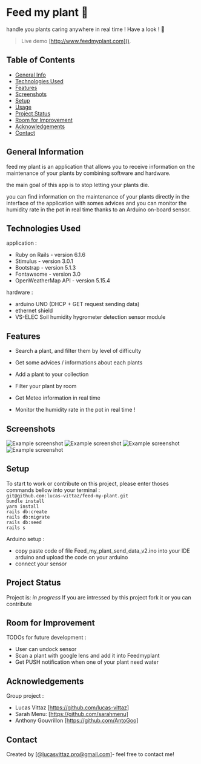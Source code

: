 # Feed my plant 🌱
handle you plants caring anywhere in real time !
Have a look ! 👀
> Live demo [http://www.feedmyplant.com](). 

## Table of Contents
* [General Info](#general-information)
* [Technologies Used](#technologies-used)
* [Features](#features)
* [Screenshots](#screenshots)
* [Setup](#setup)
* [Usage](#usage)
* [Project Status](#project-status)
* [Room for Improvement](#room-for-improvement)
* [Acknowledgements](#acknowledgements)
* [Contact](#contact)

## General Information
feed my plant is an application that allows you to receive information on the maintenance of your plants by combining software and hardware.

the main goal of this app is to stop letting your plants die.

you can find information on the maintenance of your plants directly in the interface of the application with somes advices and you can monitor the humidity rate in the pot in real time thanks to an Arduino on-board sensor.


## Technologies Used

application :
- Ruby on Rails - version 6.1.6
- Stimulus - version 3.0.1
- Bootstrap - version 5.1.3
- Fontawsome - version 3.0
- OpenWeatherMap API - version 5.15.4

hardware : 
- arduino UNO (DHCP + GET request sending data)
- ethernet shield 
- VS-ELEC Soil humidity hygrometer detection sensor module


## Features
- Search a plant, and filter them by level of difficulty
- Get some advices / informations about each plants
- Add a plant to your collection
- Filter your plant by room
- Get Meteo information in real time

- Monitor the humidity rate in the pot in real time ! 


## Screenshots
![Example screenshot](./app/assets/images/home-capture.png)
![Example screenshot](./app/assets/images/show-capture.png)
![Example screenshot](./app/assets/images/garden-capture.png)
![Example screenshot](./app/assets/images/alert-capture.png)

## Setup

To start to work or contribute on this project, please enter thoses commands bellow into your terminal : <br>
 `git@github.com:lucas-vittaz/feed-my-plant.git`<br>
 `bundle install`<br>
 `yarn install`<br>
 `rails db:create`<br>
 `rails db:migrate`<br>
 `rails db:seed`<br>
 `rails s`
 
Arduino setup : 
- copy paste code of file Feed_my_plant_send_data_v2.ino into your IDE arduino and upload the code on your arduino
- connect your sensor

## Project Status
Project is: _in progress_
If you are intressed by this project fork it or you can contribute


## Room for Improvement
TODOs for future development :
- User can undock sensor 
- Scan a plant with google lens and add it into Feedmyplant
- Get PUSH notification when one of your plant need water


## Acknowledgements
Group project :
- Lucas Vittaz [https://github.com/lucas-vittaz]
- Sarah Menu: [https://github.com/sarahmenu]
- Anthony Gouvrillon [https://github.com/AntoGoo]


## Contact
Created by [@lucasvittaz.pro@gmail.com]- feel free to contact me!
